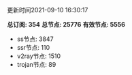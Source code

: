 更新时间2021-09-10 16:30:17

**总订阅: 354**
**总节点: 25776**
**有效节点: 5556**
- ss节点: 3847
- ssr节点: 110
- v2ray节点: 1510
- trojan节点: 89
